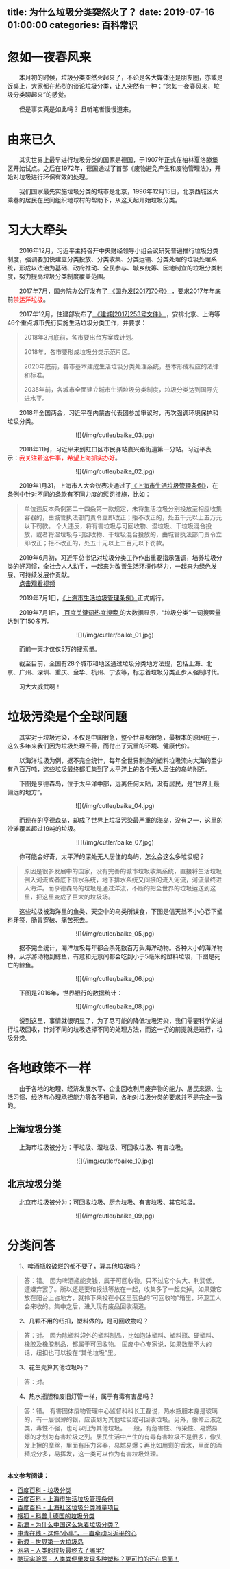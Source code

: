 title: 为什么垃圾分类突然火了？
date: 2019-07-16 01:00:00
categories: 百科常识
---

# 忽如一夜春风来 #

　　本月初的时候，垃圾分类突然火起来了，不论是各大媒体还是朋友圈，亦或是饭桌上，大家都在热烈的谈论垃圾分类，让人突然有一种：“忽如一夜春风来，垃圾分类聊起来”的感觉。

　　但是事实真是如此吗？ 且听笔者慢慢道来。

# 由来已久 #

　　其实世界上最早进行垃圾分类的国家是德国，于1907年正式在柏林夏洛滕堡区开始试点。之后在1972年，德国通过了首部《废物避免产生和废物管理法》，开始对垃圾进行环保有效的处理。

　　我们国家最先实施垃圾分类的城市是北京，1996年12月15日，北京西城区大乘巷的居民在民间组织地球村的帮助下，从这天起开始垃圾分类。

# 习大大牵头 #

　　2016年12月，习近平主持召开中央财经领导小组会议研究普遍推行垃圾分类制度，强调要加快建立分类投放、分类收集、分类运输、分类处理的垃圾处理系统，形成以法治为基础、政府推动、全民参与、城乡统筹、因地制宜的垃圾分类制度，努力提高垃圾分类制度覆盖范围。

　　2017年7月，国务院办公厅发布了[ 《国办发[2017]70号》 ](http://www.gov.cn/zhengce/content/2017-07/27/content_5213738.htm)，要求2017年年底前<font color='red'>禁运洋垃圾</font>。

　　2017年12月，住建部发布了[ 《建城[2017]253号文件》 ](http://www.mohurd.gov.cn/wjfb/201801/t20180103_234625.html)，安排北京、上海等46个重点城市先行实施生活垃圾分类工作，并要求：

>2018年3月底前，各市要出台方案或计划。
> 
>2018年，各市要形成垃圾分类示范片区。
> 
>2020年底前，各市基本建成生活垃圾分类处理系统，基本形成相应的法律和标准。
> 
>2035年前，各城市全面建立城市生活垃圾分类制度，垃圾分类达到国际先进水平。

　　2018年全国两会，习近平在内蒙古代表团参加审议时，再次强调环境保护和垃圾分类。

<center>
![](/img/cutler/baike_03.jpg)
</center>

　　2018年11月，习近平来到虹口区市民驿站嘉兴路街道第一分站。习近平表示：<font color='red'>我关注着这件事，希望上海抓实办好</font>。

<center>
![](/img/cutler/baike_02.jpg)
</center>

　　2019年1月31，上海市人大会议表决通过了[《上海市生活垃圾管理条例》](https://baike.baidu.com/item/%E4%B8%8A%E6%B5%B7%E5%B8%82%E7%94%9F%E6%B4%BB%E5%9E%83%E5%9C%BE%E7%AE%A1%E7%90%86%E6%9D%A1%E4%BE%8B)，在条例中针对不同的条款有不同力度的惩罚措施，比如：

>单位违反本条例第二十四条第一款规定，未将生活垃圾分别投放至相应收集容器的，由城管执法部门责令立即改正；拒不改正的，处五千元以上五万元以下罚款。 个人违反，将有害垃圾与可回收物、湿垃圾、干垃圾混合投放，或者将湿垃圾与可回收物、干垃圾混合投放的，由城管执法部门责令立即改正；拒不改正的，处五十元以上二百元以下罚款。

　　2019年6月初，习近平总书记对垃圾分类工作作出重要指示强调，培养垃圾分类的好习惯，全社会人人动手，一起来为改善生活环境作努力，一起来为绿色发展、可持续发展作贡献。
<br>　　[点击观看视频](http://www.xinhuanet.com/2019-06/03/c_1124577181.htm)<br>

　　2019年7月1日，[《上海市生活垃圾管理条例》](https://baike.baidu.com/item/%E4%B8%8A%E6%B5%B7%E5%B8%82%E7%94%9F%E6%B4%BB%E5%9E%83%E5%9C%BE%E7%AE%A1%E7%90%86%E6%9D%A1%E4%BE%8B)正式施行。

　　2019年7月1日，[ 百度关键词热度搜索 ](http://index.baidu.com/v2/main/index.html#/trend/%E5%9E%83%E5%9C%BE%E5%88%86%E7%B1%BB?words=%E5%9E%83%E5%9C%BE%E5%88%86%E7%B1%BB)的大数据显示，“垃圾分类”一词搜索量达到了150多万。

<center>
![](/img/cutler/baike_01.jpg)
</center>

　　而前一天才仅仅5万的搜索量。

　　截至目前，全国有28个城市和地区通过垃圾分类地方法规，包括上海、北京、广州、深圳、重庆、金华、杭州、宁波等，标志着垃圾分类正步入强制时代。

　　习大大威武啊！

# 垃圾污染是个全球问题 #

　　其实对于垃圾污染，不仅是中国很急，整个世界都很急，最根本的原因在于，这么多年来我们因为垃圾处理不善，而付出了沉重的环境、健康代价。

　　以海洋垃圾为例，据不完全统计，每年全世界制造的塑料垃圾流向大海的至少有八百万吨，这些垃圾最终都汇集到了太平洋上的各个无人居住的岛屿附近。

　　下图是亨德森岛，位于太平洋中部，远离任何大陆，没有居民，是“世界上最偏远的地方”。

<center>
![](/img/cutler/baike_04.jpg)
</center>

　　而现在的亨德森岛，却成了世界上垃圾污染最严重的海岛，没有之一，这里的沙滩覆盖超过19吨的垃圾。

<center>
![](/img/cutler/baike_07.jpg)
</center>

　　你可能会好奇，太平洋的深处无人居住的岛屿，怎么会这么多垃圾呢？

>原因是很多发展中的国家，没有完善的城市垃圾收集系统，直接将生活垃圾倒入河流或者底下排水系统，地下排水系统又间接的流入河流，河流最终进入海洋。而亨德森岛的垃圾是通过洋流，不断的把全世界的垃圾运送到这里，把这里变成了巨大的垃圾场。

　　这些垃圾被海洋里的鱼类、天空中的鸟类所误食，下图是信天翁不小心吞下塑料牙签，肠胃穿破、痛苦死去。

<center>
![](/img/cutler/baike_05.jpg)
</center>

　　据不完全统计，海洋垃圾每年都会杀死数百万头海洋动物。各种大小的海洋物种，从浮游动物到鲸鱼，有意和无意间都会吃到小于5毫米的塑料垃圾，下图是死亡的鲸鱼。

<center>
![](/img/cutler/baike_06.jpg)
</center>


　　下图是2016年，世界银行的数据统计：

<center>
![](/img/cutler/baike_08.jpg)
</center>

　　说到这里，事情就很明显了，为了尽可能的降低垃圾污染，我们需要科学的进行垃圾回收，针对不同的垃圾选择不同的处理方法，而这一切的前提就是进行，垃圾分类。


# 各地政策不一样 #

　　由于各地的地理、经济发展水平、企业回收利用废弃物的能力、居民来源、生活习惯、经济与心理承担能力等各不相同，各地对垃圾分类的要求并不是完全一致的。

## 上海垃圾分类 ##

　　上海市垃圾被分为：干垃圾、湿垃圾、可回收垃圾、有害垃圾。

<center>
![](/img/cutler/baike_10.jpg)
</center>

## 北京垃圾分类 ##

　　北京市垃圾被分为：可回收垃圾、厨余垃圾、有害垃圾、其它垃圾。

<center>
![](/img/cutler/baike_09.jpg)
</center>

# 分类问答 #

　　1、啤酒瓶收破烂的都不要了，算其他垃圾吗？

>答：错。
>因为啤酒瓶能卖钱，属于可回收物。只不过它个头大、利润低，遭嫌弃罢了。所以还是要和报纸等放在一起，收集多了一起卖掉。如果嫌它放在阳台上占地方，就拎下来投在小区里蓝色的“可回收物”箱里，环卫工人会来收的。集中之后，进入现有废品回收渠道。

　　2、几颗不用的纽扣，塑料做的，是可回收物吗？

>答：对。
>因为除塑料袋外的塑料制品，比如泡沫塑料、塑料瓶、硬塑料、橡胶及橡胶制品，都属于可回收物。
固废中心专家说，如果数量不大的话，纽扣也可以投在“其他垃圾”里。

　　3、花生壳算其他垃圾吗？

>答：对。

　　4、热水瓶胆和废旧灯管一样，属于有毒有害品吗？

>答：错。
>有害固体废物管理中心监督科科长王磊说，热水瓶胆本身是玻璃的，有一层很薄的银，应该划为其他垃圾或可回收垃圾。另外，像修正液之类，毒性不强，也可以归为其他垃圾。
一般，有危害性、传染性、易燃易爆的才划为有害垃圾之列。居民生活中产生的有毒有害垃圾不是很多，像头发上擦的摩丝，里面有压力容器，易燃易爆；再比如用剩的香水，里面的酒精成分多，易挥发，这一类可以作为有害垃圾处理。 

<br>**本文参考阅读：**
- [百度百科 - 垃圾分类](https://baike.baidu.com/item/%E5%9E%83%E5%9C%BE%E5%88%86%E7%B1%BB) 
- [百度百科 - 上海市生活垃圾管理条例](https://baike.baidu.com/item/%E4%B8%8A%E6%B5%B7%E5%B8%82%E7%94%9F%E6%B4%BB%E5%9E%83%E5%9C%BE%E7%AE%A1%E7%90%86%E6%9D%A1%E4%BE%8B) 
- [百度百科 - 上海社区垃圾分类减量项目](https://baike.baidu.com/item/%E4%B8%8A%E6%B5%B7%E7%A4%BE%E5%8C%BA%E5%9E%83%E5%9C%BE%E5%88%86%E7%B1%BB%E5%87%8F%E9%87%8F%E9%A1%B9%E7%9B%AE)
- [搜狐 - 科普 | 德国的垃圾分类](http://www.sohu.com/a/298623887_120060450)
- [新浪 - 为什么中国这么急着垃圾分类？](http://mil.news.sina.com.cn/2019-07-09/doc-ihytcerm2491575.shtml)
- [中青在线 - 这件“小事”，一直牵动习近平的心](http://news.cyol.com/content/2019-06/03/content_18034634.htm)
- [新浪 - 世界第一大垃圾岛](http://k.sina.com.cn/article_5393222784_141760c80001008cm7.html?cre=tianyi&mod=pcpager_focus&loc=32&r=9&doct=0&rfunc=100&tj=none&tr=9)
- [网易 - 人类的垃圾最终去了哪里?](http://dy.163.com/v2/article/detail/EGIVAB680546064W.html)
- [酷玩实验室 - 人类粪便里发现多种塑料？更可怕的还在后面！](https://user.guancha.cn/main/content?id=80759)
















<br><br>